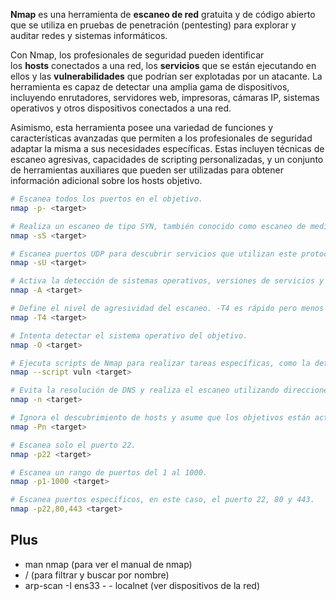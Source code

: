 **Nmap** es una herramienta de **escaneo de red** gratuita y de código abierto que se utiliza en pruebas de penetración (pentesting) para explorar y auditar redes y sistemas informáticos.

Con Nmap, los profesionales de seguridad pueden identificar los **hosts** conectados a una red, los **servicios** que se están ejecutando en ellos y las **vulnerabilidades** que podrían ser explotadas por un atacante. La herramienta es capaz de detectar una amplia gama de dispositivos, incluyendo enrutadores, servidores web, impresoras, cámaras IP, sistemas operativos y otros dispositivos conectados a una red.

Asimismo, esta herramienta posee una variedad de funciones y características avanzadas que permiten a los profesionales de seguridad adaptar la misma a sus necesidades específicas. Estas incluyen técnicas de escaneo agresivas, capacidades de scripting personalizadas, y un conjunto de herramientas auxiliares que pueden ser utilizadas para obtener información adicional sobre los hosts objetivo.

```bash
# Escanea todos los puertos en el objetivo.
nmap -p- <target> 

# Realiza un escaneo de tipo SYN, también conocido como escaneo de medio abierto.
nmap -sS <target> 

# Escanea puertos UDP para descubrir servicios que utilizan este protocolo.
nmap -sU <target> 

# Activa la detección de sistemas operativos, versiones de servicios y ejecuta scripts de escaneo de vulnerabilidades.
nmap -A <target> 

# Define el nivel de agresividad del escaneo. -T4 es rápido pero menos sigiloso que -T5.
nmap -T4 <target> 

# Intenta detectar el sistema operativo del objetivo.
nmap -O <target> 

# Ejecuta scripts de Nmap para realizar tareas específicas, como la detección de vulnerabilidades.
nmap --script vuln <target> 

# Evita la resolución de DNS y realiza el escaneo utilizando direcciones IP en lugar de nombres de host.
nmap -n <target> 

# Ignora el descubrimiento de hosts y asume que los objetivos están activos.
nmap -Pn <target> 

# Escanea solo el puerto 22.
nmap -p22 <target> 

# Escanea un rango de puertos del 1 al 1000.
nmap -p1-1000 <target> 

# Escanea puertos específicos, en este caso, el puerto 22, 80 y 443.
nmap -p22,80,443 <target> 
```

## Plus
- man nmap (para ver el manual de nmap)
- / (para filtrar y buscar por nombre)
- arp-scan -I ens33  - - localnet (ver dispositivos de la red)